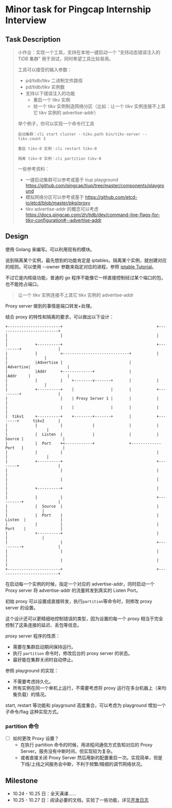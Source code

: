 # Minor task for Pingcap Internship Interview

## Task Description
> 小作业：实现一个工具，支持在本地一键启动一个 “支持动态错误注入的 TiDB 集群” 用于测试，同时希望工具比较易用。
> 
> 工具可以接受的输入参数：
> - pd/tidb/tikv 二进制文件路径
> - pd/tidb/tikv 实例数
> - 支持以下错误注入的功能
>   - 重启一个 tikv 实例
>   - 给一个 tikv 实例制造网络分区（比如：让一个 tikv 实例连接不上其它 tikv 实例的 advertise-addr）
> 
> 举个例子，你可以实现一个命令行工具
> ```
> 启动集群：cli start cluster --tikv.path bin/tikv-server --tikv.count 3
>
> 重启 tikv-0 实例：cli restart tikv-0
>
> 隔离 tikv-0 实例：cli partition tikv-0
> ```
> 
> 一些参考资料：
> - 一键启动集群可以参考或基于 tiup playground https://github.com/pingcap/tiup/tree/master/components/playground
> - 模拟网络分区可以参考或基于 https://github.com/etcd-io/etcd/blob/master/pkg/proxy
> - tikv advertise-addr 的概念可以考虑 https://docs.pingcap.com/zh/tidb/dev/command-line-flags-for-tikv-configuration#--advertise-addr

## Design
使用 Golang 来编写。可以利用现有的模块。

说到隔离某个实例，最先想到的功能肯定是 iptables。隔离某个实例，就创建对应的规则。可以使用 --owner 参数来指定对应的进程，参照 [iptable Tutorial](https://www.frozentux.net/iptables-tutorial/iptables-tutorial.html#OWNERMATCH)。

不过它是内核级功能，普通的 go 程序不能像它一样直接控制经过某个端口的包，也不能抢占端口。

> 让一个 tikv 实例连接不上其它 tikv 实例的 advertise-addr

Proxy server 做到的事情是端口转发+处理。

结合 proxy 的特性和隔离的要求，可以做出以下设计：

```plain text
+-----------------------+                                         +--------------------------+
|                       |                                         |                          |
|            +----------+                                         +---------+                |
|            |          <-----------------------------+           |         |                |
|            |Advertise |                             |           |Advertise|                |
|            |Addr      +-------------+               |           |Addr     |                |
|            |          |    +--------v-------+       |           |         |                |
|            +----------+    |                |       |           +---------+                |
|                       |    | Proxy Server 1 |       |           |                          |
|                       |    |                |       |           |                          |
|  tikv1     +----------+    +--------+-------+       |           +--------+      tikv2      |
|            |          |             |               |           |        |                 |
|            |  Listen  |             |               |           | Source |                 |
|            |  Port    +<------------+               +-------------Port   |                 |
|            |          |                                         |        |                 |
|            +----------+                                         +--------+                 |
|                       |                                         |                          |
|                       |                                         |                          |
|            +----------+                                         |                          |
|            |          |                                         +----------+               |
|            |  Source  |                                         |          |               |
|            |  Port    |                                         |  Listen  |               |
|            |          |                                         |  Port    |               |
|            +----------+                                         |          |               |
|                       |                                         +----------+               |
|                       |                                         |                          |
|                       |                                         |                          |
+-----------------------+                                         +--------------------------+
```

在启动每一个实例的时候，指定一个对应的 advertise-addr，同时启动一个 Proxy server 将 advertise-addr 的流量转发到真实的 Listen Port。

初始 proxy 可以设置成直接转发，执行`partition`等命令时，则修改 proxy server 的设置。

这个设计还可以更精细地控制错误的类型，因为设置的每一个 proxy 相当于完全控制了这条连接的延迟、丢包等信息。

proxy server 程序的性质：
- 需要在集群启动期间保持运行。
- 执行 `partition` 命令时，修改后台的 proxy server 的状态。
- 最好能在集群关闭时自动停止。

参照 playground 的实现：
- 不需要考虑持久化。
- 所有实例在同一个单机上运行，不需要考虑将 proxy 运行在多台机器上（来均衡负载）的情况。

start, restart 等功能和 playground 高度重合，可以考虑为 playground 增加一个子命令/flag 这种实现方式。

### partition 命令
- [ ] 如何更改 Proxy 设置？
  - 在执行 partition 命令的时候，用进程间通信方式告知对应的 Proxy Server。服务没有中断时间，但实现较为复杂。
  - 或者直接关闭 Proxy Server 然后用新的配置重启一次。实现简单，但是下线/上线之间服务会中断，不利于频繁/精细的调节网络状况。

## Milestone

- 10.24 - 10.25 日：全天满课……
- 10.25 - 10.27 日：阅读必要的文档，实验了一些功能，详见[开发日志](./develop_log.md)
